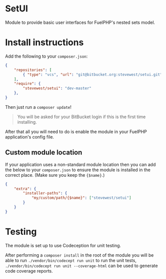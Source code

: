 # SetUI

Module to provide basic user interfaces for FuelPHP's nested sets model.

# Install instructions

Add the following to your `composer.json`:

```json
{
    "repositories": [
        { "type": "vcs", "url": "git@bitbucket.org:stevewest/setui.git" }
    ],
    "require": {
        "stevewest/setui": "dev-master"
    },
}
```

Then just run a `composer update`! 
> You will be asked for your BitBucket login if this is the first time installing.

After that all you will need to do is enable the module in your FuelPHP application's config file.

## Custom module location

If your application uses a non-standard module location then you can add the below
to your `composer.json` to ensure the module is installed in the correct place.
(Make sure you keep the `{$name}`.)

```json
{
    "extra": {
        "installer-paths": {
            "my/custom/path/{$name}": ["stevewest/setui"]
        }
    }
}
```

# Testing

The module is set up to use Codeception for unit testing.

After performing a `composer install` in the root of the module you will be able to run
`./vendor/bin/codecept run unit` to run the unit tests, 
`./vendor/bin/codecept run unit --coverage-html` can be used to generate code coverage 
reports.
